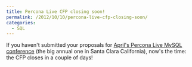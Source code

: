 ```yaml
---
title: Percona Live CFP closing soon!
permalink: /2012/10/10/percona-live-cfp-closing-soon/
categories:
  - SQL
---
```

If you haven't submitted your proposals for [April's Percona Live MySQL conference][1] (the big annual one in Santa Clara California), now's the time: the CFP closes in a couple of days!

 [1]: http://www.percona.com/live/mysql-conference-2013/
